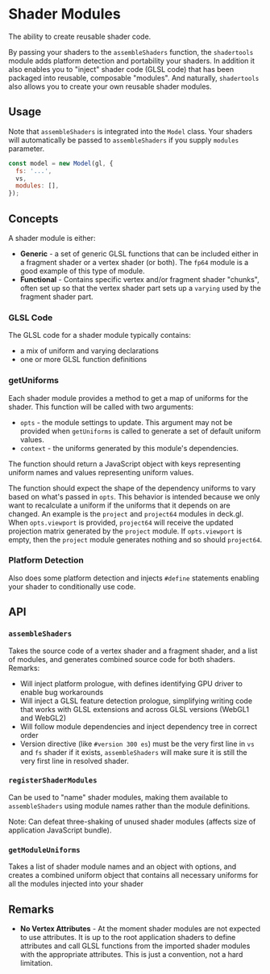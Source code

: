 # Shader Modules

The ability to create reusable shader code.

By passing your shaders to the `assembleShaders` function, the `shadertools` module adds platform detection and portability your shaders. In addition it also enables you to "inject" shader code (GLSL code) that has been packaged into reusable, composable "modules". And naturally, `shadertools` also allows you to create your own reusable shader modules.


## Usage

Note that `assembleShaders` is integrated into the `Model` class. Your shaders will automatically be passed to `assembleShaders` if you supply `modules` parameter.
```js
const model = new Model(gl, {
  fs: '...',
  vs,
  modules: [],
});
```


## Concepts

A shader module is either:
* **Generic** - a set of generic GLSL functions that can be included either in a fragment shader or a vertex shader (or both). The `fp64` module is a good example of this type of module.
* **Functional** - Contains specific vertex and/or fragment shader "chunks", often set up so that the vertex shader part sets up a `varying` used by the fragment shader part.


### GLSL Code

The GLSL code for a shader module typically contains:
* a mix of uniform and varying declarations
* one or more GLSL function definitions


### getUniforms

Each shader module provides a method to get a map of uniforms for the shader. This function will be called with two arguments:
- `opts` - the module settings to update. This argument may not be provided when `getUniforms` is called to generate a set of default uniform values.
- `context` - the uniforms generated by this module's dependencies.

The function should return a JavaScript object with keys representing uniform names and values representing uniform values.

The function should expect the shape of the dependency uniforms to vary based on what's passed in `opts`. This behavior is intended because we only want to recalculate a uniform if the uniforms that it depends on are changed. An example is the `project` and `project64` modules in deck.gl. When `opts.viewport` is provided, `project64` will receive the updated projection matrix generated by the `project` module. If `opts.viewport` is empty, then the `project` module generates nothing and so should `project64`.


### Platform Detection

Also does some platform detection and injects `#define` statements enabling
your shader to conditionally use code.


## API


### `assembleShaders`

Takes the source code of a vertex shader and a fragment shader, and a list of modules, and generates combined source code for both shaders.
Remarks:
* Will inject platform prologue, with defines identifying GPU driver to enable bug workarounds
* Will inject a GLSL feature detection prologue, simplifying writing code that works with GLSL extensions and across GLSL versions (WebGL1 and WebGL2)
* Will follow module dependencies and inject dependency tree in correct order
* Version directive (like `#version 300 es`) must be the very first line in `vs` and `fs` shader if it exists, `assembleShaders` will make sure it is still the very first line in resolved shader.


### `registerShaderModules`

Can be used to "name" shader modules, making them available to `assembleShaders` using module names rather than the module definitions.

Note: Can defeat three-shaking of unused shader modules (affects size of application JavaScript bundle).


### `getModuleUniforms`

Takes a list of shader module names and an object with options, and creates a combined uniform object that contains all necessary uniforms for all the modules injected into your shader


## Remarks

* **No Vertex Attributes** - At the moment shader modules are not expected to use attributes. It is up to the root application shaders to define attributes and call GLSL functions from the imported shader modules with the appropriate attributes. This is just a convention, not a hard limitation.
